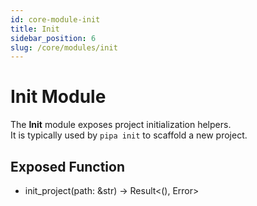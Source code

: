 ```yaml
---
id: core-module-init
title: Init
sidebar_position: 6
slug: /core/modules/init
---
```


# Init Module

The **Init** module exposes project initialization helpers.  
It is typically used by `pipa init` to scaffold a new project.

## Exposed Function
- init_project(path: &str) -> Result\<(), Error\>
